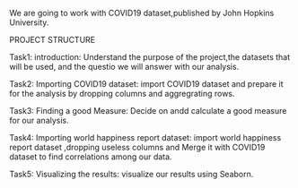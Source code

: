 
We are going to work with COVID19 dataset,published by John Hopkins University.
 
 PROJECT STRUCTURE 
 
Task1: introduction: Understand the purpose of the project,the datasets that will be used, and the questio we will answer with our analysis.

Task2: Importing COVID19 dataset: import COVID19 dataset and prepare it for the analysis by dropping columns and aggregrating rows.

Task3: Finding a good Measure: Decide on andd calculate a good measure for our analysis. 

Task4: Importing world happiness report dataset: import world happiness report dataset ,dropping useless columns and Merge it with COVID19 dataset to find correlations among our
        data.
   
Task5: Visualizing the results: visualize our results using Seaborn.
